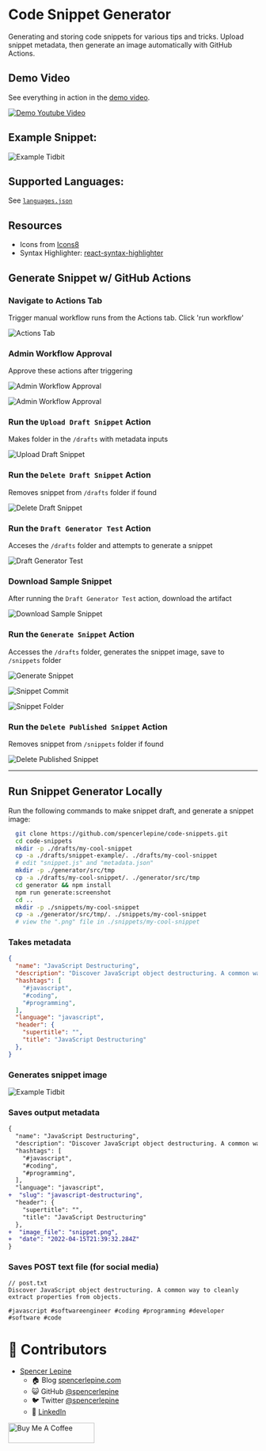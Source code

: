 # Code Snippet Generator
Generating and storing code snippets for various tips and tricks. Upload snippet metadata, then generate an image automatically with GitHub Actions.

## Demo Video
See everything in action in the [demo video](https://www.youtube.com/watch?v=btBxWrSrr80).

[![Demo Youtube Video](./action-screenshots/youtube_thumbnail.png)
](https://www.youtube.com/watch?v=btBxWrSrr80)

## Example Snippet:
![Example Tidbit](./snippets/snippet-example/javascript-destructure-snippet.png)

## Supported Languages:
See [`languages.json`](./generator/src/constants/languages.json)


## Resources
- Icons from [Icons8](https://icons8.com/)
- Syntax Highlighter: [react-syntax-highlighter](https://www.npmjs.com/package/react-syntax-highlighter)
## Generate Snippet w/ GitHub Actions

### Navigate to Actions Tab
Trigger manual workflow runs from the Actions tab. Click 'run workflow'

![Actions Tab](./action-screenshots/actions_tab.png)

### Admin Workflow Approval
Approve these actions after triggering

![Admin Workflow Approval](./action-screenshots/approve_workflow.png)

![Admin Workflow Approval](./action-screenshots/admin_approve.png)

### Run the `Upload Draft Snippet` Action
Makes folder in the `/drafts` with metadata inputs

![Upload Draft Snippet](./action-screenshots/upload_draft.png)

### Run the `Delete Draft Snippet` Action
Removes snippet from `/drafts` folder if found

![Delete Draft Snippet](./action-screenshots/delete_draft.png)

### Run the `Draft Generator Test` Action
Acceses the `/drafts` folder and attempts to generate a snippet

![Draft Generator Test](./action-screenshots/test_generator.png)


### Download Sample Snippet
After running the `Draft Generator Test` action, download the artifact

![Download Sample Snippet](./action-screenshots/draft_generator_test.png)

### Run the `Generate Snippet` Action
Accesses the `/drafts` folder, generates the snippet image, save to `/snippets` folder

![Generate Snippet](./action-screenshots/generate_snippet.png)

![Snippet Commit](./action-screenshots/snippet_commit.png)

![Snippet Folder](./action-screenshots/snippets_folder.png)

### Run the `Delete Published Snippet` Action
Removes snippet from `/snippets` folder if found

![Delete Published Snippet](./action-screenshots/delete_published.png)

---
## Run Snippet Generator Locally
Run the following commands to make snippet draft, and generate a snippet image:
```sh
  git clone https://github.com/spencerlepine/code-snippets.git
  cd code-snippets
  mkdir -p ./drafts/my-cool-snippet
  cp -a ./drafts/snippet-example/. ./drafts/my-cool-snippet
  # edit "snippet.js" and "metadata.json"
  mkdir -p ./generator/src/tmp
  cp -a ./drafts/my-cool-snippet/. ./generator/src/tmp
  cd generator && npm install
  npm run generate:screenshot
  cd ..
  mkdir -p ./snippets/my-cool-snippet
  cp -a ./generator/src/tmp/. ./snippets/my-cool-snippet
  # view the ".png" file in ./snippets/my-cool-snippet
```

### Takes metadata
```json
{
  "name": "JavaScript Destructuring",
  "description": "Discover JavaScript object destructuring. A common way to cleanly extract properties from objects.",
  "hashtags": [
    "#javascript",
    "#coding",
    "#programming",
  ],
  "language": "javascript",
  "header": {
    "supertitle": "",
    "title": "JavaScript Destructuring"
  },
}
```

### Generates snippet image
![Example Tidbit](./snippets/snippet-example/javascript-destructure-snippet.png)

### Saves output metadata
```diff
{
  "name": "JavaScript Destructuring",
  "description": "Discover JavaScript object destructuring. A common way to cleanly extract properties from objects.",
  "hashtags": [
    "#javascript",
    "#coding",
    "#programming",
  ],
  "language": "javascript",
+  "slug": "javascript-destructuring",
  "header": {
    "supertitle": "",
    "title": "JavaScript Destructuring"
  },
+  "image_file": "snippet.png",
+  "date": "2022-04-15T21:39:32.284Z"
}
```

### Saves POST text file (for social media)
```
// post.txt
Discover JavaScript object destructuring. A common way to cleanly extract properties from objects.

#javascript #softwareengineer #coding #programming #developer #software #code
```

# 🚀 Contributors

- [Spencer Lepine](https://github.com/spencerlepine)
  - 🏠 Blog [spencerlepine.com](https://www.spencerlepine.com)
  - 😺 GitHub [@spencerlepine](https://github.com/spencerlepine)
  - 🐦 Twitter [@spencerlepine](http://twitter.com/spencerlepine)
  - 💼 [LinkedIn](https://www.linkedin.com/in/spencer-lepine)

<a href="https://www.buymeacoffee.com/spencerlepine" target="_blank"><img src="https://cdn.buymeacoffee.com/buttons/default-orange.png" alt="Buy Me A Coffee" height="41" width="174"></a>
